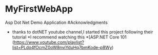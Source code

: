 # MyFirstWebApp
Asp Dot Net Demo Application 
#Acknowledgments  
* thanks to dotNET youtube channel,I started this project following their tutorial
*I recommend watching this 
*[ASP.NET Core 101 (https://www.youtube.com/playlist?list=PLdo4fOcmZ0oW8nviYduHq7bmKode-p8Wy)

